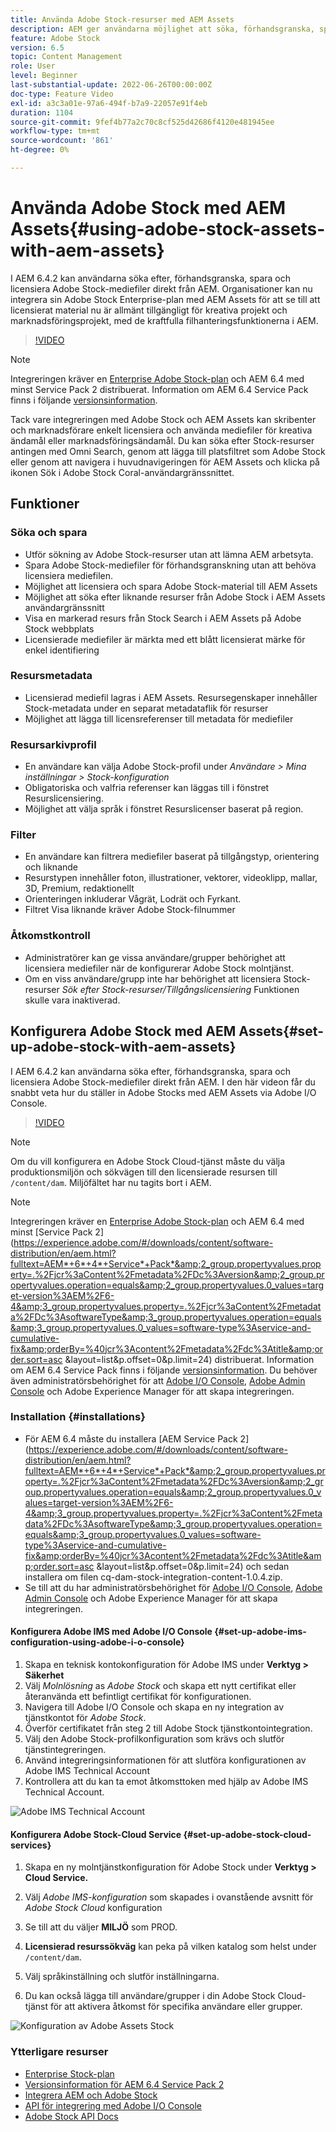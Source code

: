 ```yaml
---
title: Använda Adobe Stock-resurser med AEM Assets
description: AEM ger användarna möjlighet att söka, förhandsgranska, spara och licensiera Adobe Stock-resurser direkt från AEM. Organisationer kan nu integrera sin Adobe Stock Enterprise-plan med AEM Assets för att se till att licensierat material nu är allmänt tillgängligt för kreativa projekt och marknadsföringsprojekt, med de kraftfulla filhanteringsfunktionerna i AEM.
feature: Adobe Stock
version: 6.5
topic: Content Management
role: User
level: Beginner
last-substantial-update: 2022-06-26T00:00:00Z
doc-type: Feature Video
exl-id: a3c3a01e-97a6-494f-b7a9-22057e91f4eb
duration: 1104
source-git-commit: 9fef4b77a2c70c8cf525d42686f4120e481945ee
workflow-type: tm+mt
source-wordcount: '861'
ht-degree: 0%

---
```


# Använda Adobe Stock med AEM Assets{#using-adobe-stock-assets-with-aem-assets}

I AEM 6.4.2 kan användarna söka efter, förhandsgranska, spara och licensiera Adobe Stock-mediefiler direkt från AEM. Organisationer kan nu integrera sin Adobe Stock Enterprise-plan med AEM Assets för att se till att licensierat material nu är allmänt tillgängligt för kreativa projekt och marknadsföringsprojekt, med de kraftfulla filhanteringsfunktionerna i AEM.

>[!VIDEO](https://video.tv.adobe.com/v/24678?quality=12&learn=on)

>[!NOTE]
>
>Integreringen kräver en [Enterprise Adobe Stock-plan](https://landing.adobe.com/en/na/products/creative-cloud/ctir-4625-stock-for-enterprise/index.html) och AEM 6.4 med minst Service Pack 2 distribuerat. Information om AEM 6.4 Service Pack finns i följande [versionsinformation](https://helpx.adobe.com/experience-manager/6-4/release-notes/sp-release-notes.html).

Tack vare integreringen med Adobe Stock och AEM Assets kan skribenter och marknadsförare enkelt licensiera och använda mediefiler för kreativa ändamål eller marknadsföringsändamål. Du kan söka efter Stock-resurser antingen med Omni Search, genom att lägga till platsfiltret som Adobe Stock eller genom att navigera i huvudnavigeringen för AEM Assets och klicka på ikonen Sök i Adobe Stock Coral-användargränssnittet.

## Funktioner

### Söka och spara

* Utför sökning av Adobe Stock-resurser utan att lämna AEM arbetsyta.
* Spara Adobe Stock-mediefiler för förhandsgranskning utan att behöva licensiera mediefilen.
* Möjlighet att licensiera och spara Adobe Stock-material till AEM Assets
* Möjlighet att söka efter liknande resurser från Adobe Stock i AEM Assets användargränssnitt
* Visa en markerad resurs från Stock Search i AEM Assets på Adobe Stock webbplats
* Licensierade mediefiler är märkta med ett blått licensierat märke för enkel identifiering

### Resursmetadata

* Licensierad mediefil lagras i AEM Assets. Resursegenskaper innehåller Stock-metadata under en separat metadataflik för resurser
* Möjlighet att lägga till licensreferenser till metadata för mediefiler

### Resursarkivprofil

* En användare kan välja Adobe Stock-profil under *Användare > Mina inställningar > Stock-konfiguration*
* Obligatoriska och valfria referenser kan läggas till i fönstret Resurslicensiering.
* Möjlighet att välja språk i fönstret Resurslicenser baserat på region.

### Filter

* En användare kan filtrera mediefiler baserat på tillgångstyp, orientering och liknande
* Resurstypen innehåller foton, illustrationer, vektorer, videoklipp, mallar, 3D, Premium, redaktionellt
* Orienteringen inkluderar Vågrät, Lodrät och Fyrkant.
* Filtret Visa liknande kräver Adobe Stock-filnummer

### Åtkomstkontroll

* Administratörer kan ge vissa användare/grupper behörighet att licensiera mediefiler när de konfigurerar Adobe Stock molntjänst.
* Om en viss användare/grupp inte har behörighet att licensiera Stock-resurser *Sök efter Stock-resurser/Tillgångslicensiering* Funktionen skulle vara inaktiverad.

## Konfigurera Adobe Stock med AEM Assets{#set-up-adobe-stock-with-aem-assets}

I AEM 6.4.2 kan användarna söka efter, förhandsgranska, spara och licensiera Adobe Stock-mediefiler direkt från AEM. I den här videon får du snabbt veta hur du ställer in Adobe Stocks med AEM Assets via Adobe I/O Console.

>[!VIDEO](https://video.tv.adobe.com/v/25043?quality=12&learn=on)

>[!NOTE]
>
>Om du vill konfigurera en Adobe Stock Cloud-tjänst måste du välja produktionsmiljön och sökvägen till den licensierade resursen till `/content/dam`. Miljöfältet har nu tagits bort i AEM.

>[!NOTE]
>
>Integreringen kräver en [Enterprise Adobe Stock-plan](https://landing.adobe.com/en/na/products/creative-cloud/ctir-4625-stock-for-enterprise/index.html) och AEM 6.4 med minst [Service Pack 2](https://experience.adobe.com/#/downloads/content/software-distribution/en/aem.html?fulltext=AEM*+6*+4*+Service*+Pack*&amp;2_group.propertyvalues.property=.%2Fjcr%3aContent%2Fmetadata%2FDc%3Aversion&amp;2_group.propertyvalues.operation=equals&amp;2_group.propertyvalues.0_values=target-version%3AEM%2F6-4&amp;3_group.propertyvalues.property=.%2Fjcr%3aContent%2Fmetadata%2FDc%3AsoftwareType&amp;3_group.propertyvalues.operation=equals&amp;3_group.propertyvalues.0_values=software-type%3Aservice-and-cumulative-fix&amp;orderBy=%40jcr%3Acontent%2Fmetadata%2Fdc%3Atitle&amp;order.sort=asc &amp;layout=list&amp;p.offset=0&amp;p.limit=24) distribuerat. Information om AEM 6.4 Service Pack finns i följande [versionsinformation](https://helpx.adobe.com/experience-manager/6-4/release-notes/sp-release-notes.html). Du behöver även administratörsbehörighet för att [Adobe I/O Console](https://console.adobe.io/), [Adobe Admin Console](https://adminconsole.adobe.com/) och Adobe Experience Manager för att skapa integreringen.

### Installation {#installations}

* För AEM 6.4 måste du installera [AEM Service Pack 2](https://experience.adobe.com/#/downloads/content/software-distribution/en/aem.html?fulltext=AEM*+6*+4*+Service*+Pack*&amp;2_group.propertyvalues.property=.%2Fjcr%3aContent%2Fmetadata%2FDc%3Aversion&amp;2_group.propertyvalues.operation=equals&amp;2_group.propertyvalues.0_values=target-version%3AEM%2F6-4&amp;3_group.propertyvalues.property=.%2Fjcr%3aContent%2Fmetadata%2FDc%3AsoftwareType&amp;3_group.propertyvalues.operation=equals&amp;3_group.propertyvalues.0_values=software-type%3Aservice-and-cumulative-fix&amp;orderBy=%40jcr%3Acontent%2Fmetadata%2Fdc%3Atitle&amp;order.sort=asc &amp;layout=list&amp;p.offset=0&amp;p.limit=24) och sedan installera om filen cq-dam-stock-integration-content-1.0.4.zip.
* Se till att du har administratörsbehörighet för [Adobe I/O Console](https://console.adobe.io/), [Adobe Admin Console](https://adminconsole.adobe.com/) och Adobe Experience Manager för att skapa integreringen.

#### Konfigurera Adobe IMS med Adobe I/O Console {#set-up-adobe-ims-configuration-using-adobe-i-o-console}

1. Skapa en teknisk kontokonfiguration för Adobe IMS under **Verktyg > Säkerhet**
2. Välj *Molnlösning* as *Adobe Stock* och skapa ett nytt certifikat eller återanvända ett befintligt certifikat för konfigurationen.
3. Navigera till Adobe I/O Console och skapa en ny integration av tjänstkontot för *Adobe Stock*.
4. Överför certifikatet från steg 2 till Adobe Stock tjänstkontointegration.
5. Välj den Adobe Stock-profilkonfiguration som krävs och slutför tjänstintegreringen.
6. Använd integreringsinformationen för att slutföra konfigurationen av Adobe IMS Technical Account
7. Kontrollera att du kan ta emot åtkomsttoken med hjälp av Adobe IMS Technical Account.

![Adobe IMS Technical Account](assets/screen_shot_2018-10-22at12219pm.png)

#### Konfigurera Adobe Stock-Cloud Service {#set-up-adobe-stock-cloud-services}

1. Skapa en ny molntjänstkonfiguration för Adobe Stock under **Verktyg > Cloud Service.**
2. Välj *Adobe IMS-konfiguration* som skapades i ovanstående avsnitt för *Adobe Stock Cloud* konfiguration

3. Se till att du väljer **MILJÖ** som PROD.
4. **Licensierad resurssökväg** kan peka på vilken katalog som helst under `/content/dam`.
5. Välj språkinställning och slutför inställningarna.
6. Du kan också lägga till användare/grupper i din Adobe Stock Cloud-tjänst för att aktivera åtkomst för specifika användare eller grupper.

![Konfiguration av Adobe Assets Stock](assets/screen_shot_2018-10-22at12425pm.png)

### Ytterligare resurser

* [Enterprise Stock-plan](https://landing.adobe.com/en/na/products/creative-cloud/ctir-4625-stock-for-enterprise/index.html)
* [Versionsinformation för AEM 6.4 Service Pack 2](https://experienceleague.adobe.com/docs/experience-manager-65/release-notes/release-notes.html)
* [Integrera AEM och Adobe Stock](https://experienceleague.adobe.com/docs/experience-manager-65/assets/using/aem-assets-adobe-stock.html)
* [API för integrering med Adobe I/O Console](https://www.adobe.io/apis/cloudplatform/console/authentication/gettingstarted.html)
* [Adobe Stock API Docs](https://www.adobe.io/apis/creativecloud/stock/docs.html)
